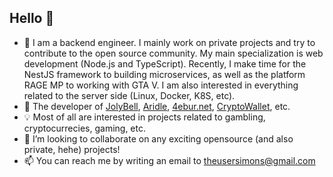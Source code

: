 ## Hello 👋

- 🔭 I am a backend engineer. I mainly work on private projects and try to contribute to the open source community. My main specialization is web development (Node.js and TypeScript). Recently, I make time for the NestJS framework to building microservices, as well as the platform RAGE MP to working with GTA V. I am also interested in everything related to the server side (Linux, Docker, K8S, etc).
- 💫 The developer of [JolyBell](https://jolybell.com), [Aridle](https://vk.com/aridle), [4ebur.net](https://4ebur.net), [CryptoWallet](https://cryptowallet.com), etc.
- 💡 Most of all are interested in projects related to gambling, cryptocurrecies, gaming, etc.
- 🍁 I’m looking to collaborate on any exciting opensource (and also private, hehe) projects!
- 📫 You can reach me by writing an email to [theusersimons@gmail.com](mailto:theusersimons@gmail.com)
